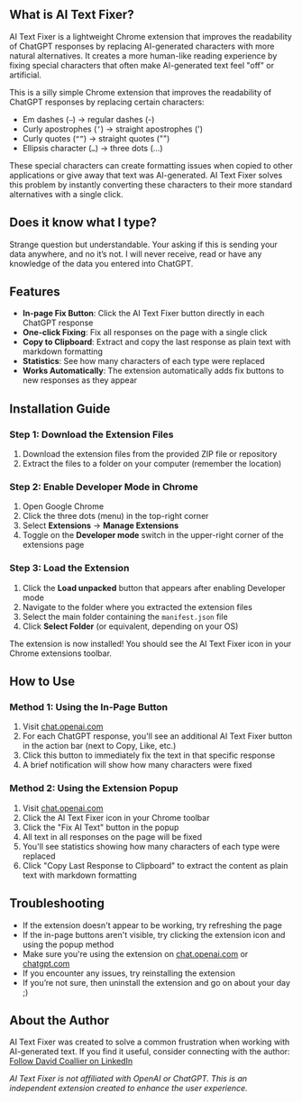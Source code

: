 ## What is AI Text Fixer?

AI Text Fixer is a lightweight Chrome extension that improves the readability of ChatGPT responses by replacing AI-generated characters with more natural alternatives. It creates a more human-like reading experience by fixing special characters that often make AI-generated text feel "off" or artificial.

This is a silly simple Chrome extension that improves the readability of ChatGPT responses by replacing certain characters:

- Em dashes (`—`) → regular dashes (-)
- Curly apostrophes (`’`) → straight apostrophes (')
- Curly quotes (`“”`) → straight quotes ("")
- Ellipsis character (`…`) → three dots (...)

These special characters can create formatting issues when copied to other applications or give away that text was AI-generated. AI Text Fixer solves this problem by instantly converting these characters to their more standard alternatives with a single click.

## Does it know what I type?

Strange question but understandable. Your asking if this is sending your data anywhere, and no it’s not. I will never receive, read or have any knowledge of the data you entered into ChatGPT.

## Features

- **In-page Fix Button**: Click the AI Text Fixer button directly in each ChatGPT response
- **One-click Fixing**: Fix all responses on the page with a single click
- **Copy to Clipboard**: Extract and copy the last response as plain text with markdown formatting
- **Statistics**: See how many characters of each type were replaced
- **Works Automatically**: The extension automatically adds fix buttons to new responses as they appear

## Installation Guide

### Step 1: Download the Extension Files

1. Download the extension files from the provided ZIP file or repository
2. Extract the files to a folder on your computer (remember the location)

### Step 2: Enable Developer Mode in Chrome

1. Open Google Chrome
2. Click the three dots (menu) in the top-right corner
3. Select **Extensions** → **Manage Extensions**
4. Toggle on the **Developer mode** switch in the upper-right corner of the extensions page

### Step 3: Load the Extension

1. Click the **Load unpacked** button that appears after enabling Developer mode
2. Navigate to the folder where you extracted the extension files
3. Select the main folder containing the `manifest.json` file
4. Click **Select Folder** (or equivalent, depending on your OS)

The extension is now installed! You should see the AI Text Fixer icon in your Chrome extensions toolbar.

## How to Use

### Method 1: Using the In-Page Button

1. Visit [chat.openai.com](https://chat.openai.com/)
2. For each ChatGPT response, you'll see an additional AI Text Fixer button in the action bar (next to Copy, Like, etc.)
3. Click this button to immediately fix the text in that specific response
4. A brief notification will show how many characters were fixed

### Method 2: Using the Extension Popup

1. Visit [chat.openai.com](https://chat.openai.com/)
2. Click the AI Text Fixer icon in your Chrome toolbar
3. Click the "Fix AI Text" button in the popup
4. All text in all responses on the page will be fixed
5. You'll see statistics showing how many characters of each type were replaced
6. Click "Copy Last Response to Clipboard" to extract the content as plain text with markdown formatting

## Troubleshooting

- If the extension doesn't appear to be working, try refreshing the page
- If the in-page buttons aren't visible, try clicking the extension icon and using the popup method
- Make sure you're using the extension on [chat.openai.com](http://chat.openai.com/) or [chatgpt.com](http://chatgpt.com/)
- If you encounter any issues, try reinstalling the extension
- If you’re not sure, then uninstall the extension and go on about your day ;)

## About the Author

AI Text Fixer was created to solve a common frustration when working with AI-generated text. If you find it useful, consider connecting with the author: [Follow David Coallier on LinkedIn](https://www.linkedin.com/in/davidcoallier)

_AI Text Fixer is not affiliated with OpenAI or ChatGPT. This is an independent extension created to enhance the user experience._

